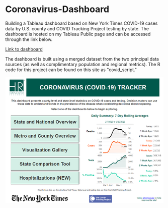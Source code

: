 # Coronavirus-Dashboard
Building a Tableau dashboard based on New York Times COVID-19 cases data by U.S. county and COVID Tracking Project testing by state. The dashboard is hosted on my Tableau Public page and can be accessed through the link below.

[Link to dashboard](https://public.tableau.com/views/COVIDDashboard-Public/0_Introduction?:language=en&:display_count=y&publish=yes&:origin=viz_share_link)

The dashboard is built using a merged dataset from the two principal data sources (as well as complimentary population and regional metrics). The R code for this project can be found on this site as "covid_script."

![Dashboard](https://github.com/ckelly17/Coronavirus-Dashboard/blob/master/landing_page.png)

